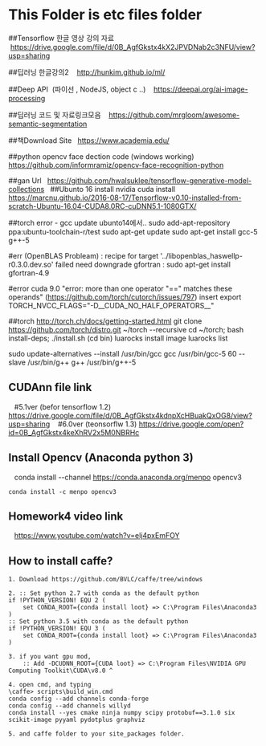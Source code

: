 # This Folder is etc files folder

##Tensorflow 한글 영상 강의 자료
    https://drive.google.com/file/d/0B_AgfGkstx4kX2JPVDNab2c3NFU/view?usp=sharing

##딥러닝 한글강의2
    http://hunkim.github.io/ml/

##Deep API  (파이선 , NodeJS, object c ..)
    https://deepai.org/ai-image-processing
     

##딥러닝 코드 및 자료링크모음
    https://github.com/mrgloom/awesome-semantic-segmentation

##책Download Site
    https://www.academia.edu/
   
##python opencv face dection code (windows working)
    https://github.com/informramiz/opencv-face-recognition-python
   
##gan Url
    https://github.com/hwalsuklee/tensorflow-generative-model-collections
   
##Ubunto 16 install nvidia cuda install
    https://marcnu.github.io/2016-08-17/Tensorflow-v0.10-installed-from-scratch-Ubuntu-16.04-CUDA8.0RC-cuDNN5.1-1080GTX/
  
##torch error - gcc update
 ubunto14에서..
 sudo add-apt-repository ppa:ubuntu-toolchain-r/test
 sudo apt-get update
 sudo apt-get install gcc-5 g++-5
   
#err (OpenBLAS Probleam) : recipe for target '../libopenblas_haswellp-r0.3.0.dev.so' failed
 need downgrade gfortran : sudo apt-get install gfortran-4.9
   
#error  cuda 9.0 "error: more than one operator "==" matches these operands" (https://github.com/torch/cutorch/issues/797)
 insert export TORCH_NVCC_FLAGS="-D__CUDA_NO_HALF_OPERATORS__"
   
##torch
 http://torch.ch/docs/getting-started.html
 git clone https://github.com/torch/distro.git ~/torch --recursive
 cd ~/torch; bash install-deps;
 ./install.sh
 (cd bin)
 luarocks install image
 luarocks list
  

sudo update-alternatives --install /usr/bin/gcc gcc /usr/bin/gcc-5 60 --slave /usr/bin/g++ g++ /usr/bin/g++-5

## CUDAnn file link    
    #5.1ver (befor tensorflow 1.2) https://drive.google.com/file/d/0B_AgfGkstx4kdnpXcHBuakQxOG8/view?usp=sharing
    #6.0ver (teonsorflw 1.3) https://drive.google.com/open?id=0B_AgfGkstx4keXhRV2x5M0NBRHc

## Install Opencv (Anaconda python 3)
    
    conda install --channel https://conda.anaconda.org/menpo opencv3
    
    
    conda install -c menpo opencv3

## Homework4 video link
    
    https://www.youtube.com/watch?v=elj4pxEmFOY


## How to install caffe?

    1. Download https://github.com/BVLC/caffe/tree/windows
    
    2. :: Set python 2.7 with conda as the default python
    if !PYTHON_VERSION! EQU 2 (
        set CONDA_ROOT={conda install loot} => C:\Program Files\Anaconda3
    )
    :: Set python 3.5 with conda as the default python
    if !PYTHON_VERSION! EQU 3 (
        set CONDA_ROOT={conda install loot} => C:\Program Files\Anaconda3
    )

    3. if you want gpu mod, 
        :: Add -DCUDNN_ROOT={CUDA loot} => C:\Program Files\NVIDIA GPU Computing Toolkit\CUDA\v8.0 ^
        
    4. open cmd, and typing
    \caffe> scripts\build_win.cmd
    conda config --add channels conda-forge
    conda config --add channels willyd
    conda install --yes cmake ninja numpy scipy protobuf==3.1.0 six scikit-image pyyaml pydotplus graphviz
    
    5. and caffe folder to your site_packages folder.
